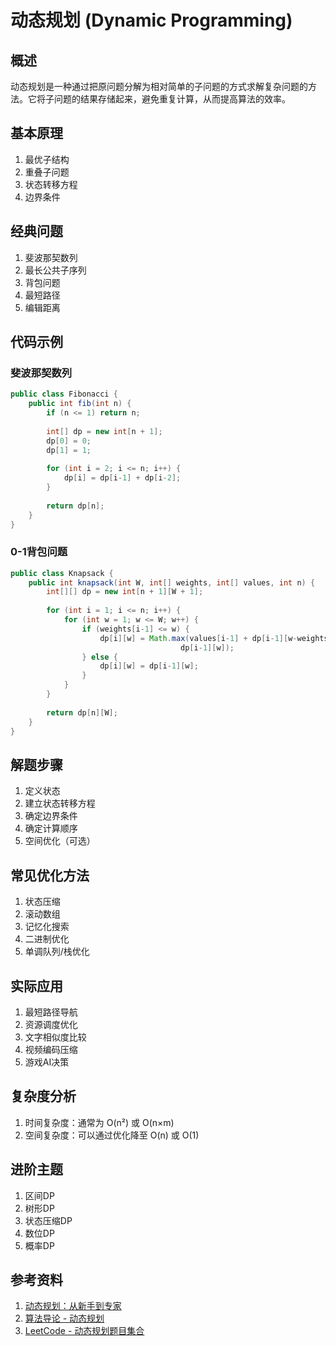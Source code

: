 # 动态规划 (Dynamic Programming)

## 概述
动态规划是一种通过把原问题分解为相对简单的子问题的方式求解复杂问题的方法。它将子问题的结果存储起来，避免重复计算，从而提高算法的效率。

## 基本原理
1. 最优子结构
2. 重叠子问题
3. 状态转移方程
4. 边界条件

## 经典问题
1. 斐波那契数列
2. 最长公共子序列
3. 背包问题
4. 最短路径
5. 编辑距离

## 代码示例
### 斐波那契数列
```java
public class Fibonacci {
    public int fib(int n) {
        if (n <= 1) return n;
        
        int[] dp = new int[n + 1];
        dp[0] = 0;
        dp[1] = 1;
        
        for (int i = 2; i <= n; i++) {
            dp[i] = dp[i-1] + dp[i-2];
        }
        
        return dp[n];
    }
}
```

### 0-1背包问题
```java
public class Knapsack {
    public int knapsack(int W, int[] weights, int[] values, int n) {
        int[][] dp = new int[n + 1][W + 1];
        
        for (int i = 1; i <= n; i++) {
            for (int w = 1; w <= W; w++) {
                if (weights[i-1] <= w) {
                    dp[i][w] = Math.max(values[i-1] + dp[i-1][w-weights[i-1]], 
                                      dp[i-1][w]);
                } else {
                    dp[i][w] = dp[i-1][w];
                }
            }
        }
        
        return dp[n][W];
    }
}
```

## 解题步骤
1. 定义状态
2. 建立状态转移方程
3. 确定边界条件
4. 确定计算顺序
5. 空间优化（可选）

## 常见优化方法
1. 状态压缩
2. 滚动数组
3. 记忆化搜索
4. 二进制优化
5. 单调队列/栈优化

## 实际应用
1. 最短路径导航
2. 资源调度优化
3. 文字相似度比较
4. 视频编码压缩
5. 游戏AI决策

## 复杂度分析
1. 时间复杂度：通常为 O(n²) 或 O(n×m)
2. 空间复杂度：可以通过优化降至 O(n) 或 O(1)

## 进阶主题
1. 区间DP
2. 树形DP
3. 状态压缩DP
4. 数位DP
5. 概率DP

## 参考资料
1. [动态规划：从新手到专家](https://www.topcoder.com/community/competitive-programming/tutorials/dynamic-programming-from-novice-to-advanced/)
2. [算法导论 - 动态规划](https://mitpress.mit.edu/books/introduction-algorithms-fourth-edition)
3. [LeetCode - 动态规划题目集合](https://leetcode.com/tag/dynamic-programming/)